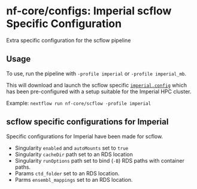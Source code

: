 # nf-core/configs: Imperial scflow Specific Configuration

Extra specific configuration for the scflow pipeline

## Usage

To use, run the pipeline with `-profile imperial` or `-profile imperial_mb`.

This will download and launch the scflow specific [`imperial.config`](../../../conf/pipeline/scflow/imperial.config) which has been pre-configured with a setup suitable for the Imperial HPC cluster.

Example: `nextflow run nf-core/scflow -profile imperial`

## scflow specific configurations for Imperial

Specific configurations for Imperial have been made for scflow.

* Singularity `enabled` and `autoMounts` set to `true`
* Singularity `cacheDir` path set to an RDS location
* Singularity `runOptions` path set to bind (`-B`) RDS paths with container paths.
* Params `ctd_folder` set to an RDS location.
* Parms `ensembl_mappings` set to an RDS location.
